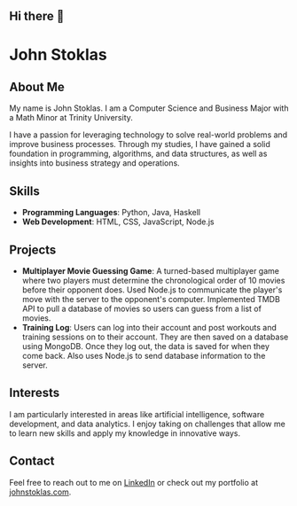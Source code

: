 ## Hi there 👋

# John Stoklas

## About Me
My name is John Stoklas. I am a Computer Science and Business Major with a Math Minor at Trinity University. 

I have a passion for leveraging technology to solve real-world problems and improve business processes. Through my studies, I have gained a solid foundation in programming, algorithms, and data structures, as well as insights into business strategy and operations.

## Skills
- **Programming Languages**: Python, Java, Haskell
- **Web Development**: HTML, CSS, JavaScript, Node.js

## Projects
- **Multiplayer Movie Guessing Game**: A turned-based multiplayer game where two players must determine the chronological order of 10 movies before their opponent 
does. Used Node.js to communicate the player's move with the server to the opponent's computer. Implemented TMDB API to pull a database of movies so users can guess from a list of movies.
- **Training Log**: Users can log into their account and post workouts and training sessions on to their account. They are then saved on a database using MongoDB. Once they log out, the data is saved for when they come back. Also uses Node.js to send database information to the server.

## Interests
I am particularly interested in areas like artificial intelligence, software development, and data analytics. I enjoy taking on challenges that allow me to learn new skills and apply my knowledge in innovative ways.

## Contact
Feel free to reach out to me on [LinkedIn](www.linkedin.com/in/john-stoklas) or check out my portfolio at [johnstoklas.com](www.johnstoklas.com).


<!--
**johnstoklas/johnstoklas** is a ✨ _special_ ✨ repository because its `README.md` (this file) appears on your GitHub profile.

Here are some ideas to get you started:

- 🔭 I’m currently working on ...
- 🌱 I’m currently learning ...
- 👯 I’m looking to collaborate on ...
- 🤔 I’m looking for help with ...
- 💬 Ask me about ...
- 📫 How to reach me: ...
- 😄 Pronouns: ...
- ⚡ Fun fact: ...
-->

